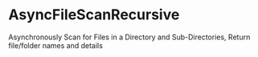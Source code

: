 # AsyncFileScanRecursive
Asynchronously Scan for Files in a Directory and Sub-Directories, Return file/folder names and details

